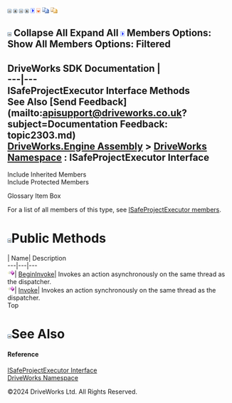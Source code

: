 ![](dotnetimages/collapse.gif) ![](dotnetimages/expand.gif) ![](dotnetimages/collapse.gif) ![](dotnetimages/expand.gif) ![](dotnetimages/drpdown.gif) ![](dotnetimages/drpdown_orange.gif) ![](dotnetimages/copycode.gif) ![](dotnetimages/copycodeHighlight.gif)

![](dotnetimages/collapse.gif) Collapse All Expand All ![](dotnetimages/drpdown.gif) Members Options: Show All  Members Options: Filtered   
---  
DriveWorks SDK Documentation  |   
---|---  
ISafeProjectExecutor Interface Methods   
See Also [Send Feedback](mailto:apisupport@driveworks.co.uk?subject=Documentation Feedback: topic2303.md)  
[DriveWorks.Engine Assembly](topic2156.md) > [DriveWorks Namespace](topic2159.md) : ISafeProjectExecutor Interface  
---  
  
Include Inherited Members    
Include Protected Members    


Glossary Item Box

For a list of all members of this type, see [ISafeProjectExecutor members](topic2304.md).

# ![](dotnetimages/collapse.gif)Public Methods

| Name| Description  
---|---|---  
![ Method](dotnetimages/Method.gif)| [BeginInvoke](topic2308.md)| Invokes an action asynchronously on the same thread as the dispatcher.   
![ Method](dotnetimages/Method.gif)| [Invoke](topic2309.md)| Invokes an action synchronously on the same thread as the dispatcher.   
Top

# ![](dotnetimages/collapse.gif)See Also

#### Reference

[ISafeProjectExecutor Interface](topic2303.md)   
[DriveWorks Namespace](topic2159.md)

©2024 DriveWorks Ltd. All Rights Reserved.
